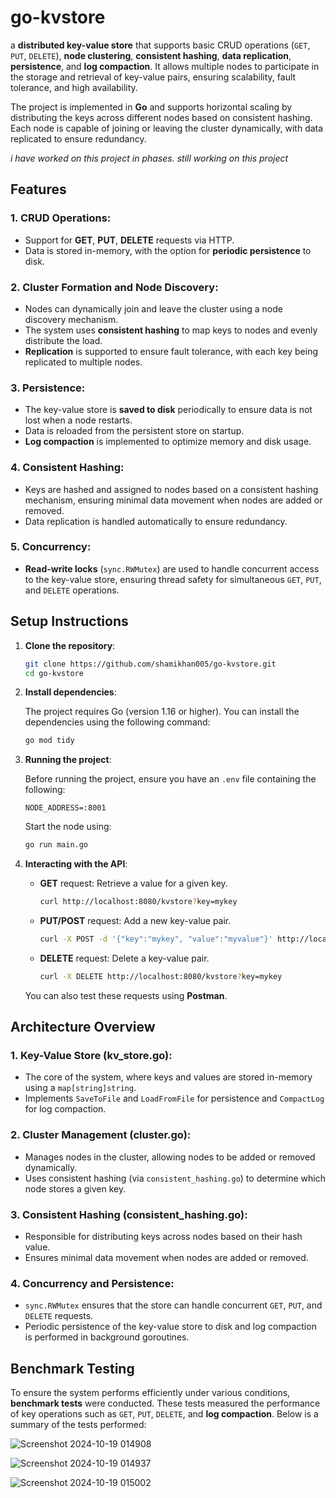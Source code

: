# go-kvstore

a **distributed key-value store** that supports basic CRUD operations (`GET`, `PUT`, `DELETE`), **node clustering**, **consistent hashing**, **data replication**, **persistence**, and **log compaction**. It allows multiple nodes to participate in the storage and retrieval of key-value pairs, ensuring scalability, fault tolerance, and high availability.

The project is implemented in **Go** and supports horizontal scaling by distributing the keys across different nodes based on consistent hashing. Each node is capable of joining or leaving the cluster dynamically, with data replicated to ensure redundancy.

*i have worked on this project in phases. still working on this project*

## Features

### 1. **CRUD Operations**:
   - Support for **GET**, **PUT**, **DELETE** requests via HTTP.
   - Data is stored in-memory, with the option for **periodic persistence** to disk.

### 2. **Cluster Formation and Node Discovery**:
   - Nodes can dynamically join and leave the cluster using a node discovery mechanism.
   - The system uses **consistent hashing** to map keys to nodes and evenly distribute the load.
   - **Replication** is supported to ensure fault tolerance, with each key being replicated to multiple nodes.

### 3. **Persistence**:
   - The key-value store is **saved to disk** periodically to ensure data is not lost when a node restarts.
   - Data is reloaded from the persistent store on startup.
   - **Log compaction** is implemented to optimize memory and disk usage.

### 4. **Consistent Hashing**:
   - Keys are hashed and assigned to nodes based on a consistent hashing mechanism, ensuring minimal data movement when nodes are added or removed.
   - Data replication is handled automatically to ensure redundancy.

### 5. **Concurrency**:
   - **Read-write locks** (`sync.RWMutex`) are used to handle concurrent access to the key-value store, ensuring thread safety for simultaneous `GET`, `PUT`, and `DELETE` operations.


## Setup Instructions

1. **Clone the repository**:

    ```bash
    git clone https://github.com/shamikhan005/go-kvstore.git
    cd go-kvstore
    ```

2. **Install dependencies**:

    The project requires Go (version 1.16 or higher). You can install the dependencies using the following command:

    ```bash
    go mod tidy
    ```

3. **Running the project**:

    Before running the project, ensure you have an `.env` file containing the following:

    ```env
    NODE_ADDRESS=:8001
    ```

    Start the node using:

    ```bash
    go run main.go
    ```

4. **Interacting with the API**:

    - **GET** request: Retrieve a value for a given key.

      ```bash
      curl http://localhost:8080/kvstore?key=mykey
      ```

    - **PUT/POST** request: Add a new key-value pair.

      ```bash
      curl -X POST -d '{"key":"mykey", "value":"myvalue"}' http://localhost:8080/kvstore
      ```

    - **DELETE** request: Delete a key-value pair.

      ```bash
      curl -X DELETE http://localhost:8080/kvstore?key=mykey
      ```
 
   You can also test these requests using **Postman**.


## Architecture Overview

### 1. **Key-Value Store (kv_store.go)**:
   - The core of the system, where keys and values are stored in-memory using a `map[string]string`.
   - Implements `SaveToFile` and `LoadFromFile` for persistence and `CompactLog` for log compaction.
   
### 2. **Cluster Management (cluster.go)**:
   - Manages nodes in the cluster, allowing nodes to be added or removed dynamically.
   - Uses consistent hashing (via `consistent_hashing.go`) to determine which node stores a given key.

### 3. **Consistent Hashing (consistent_hashing.go)**:
   - Responsible for distributing keys across nodes based on their hash value.
   - Ensures minimal data movement when nodes are added or removed.

### 4. **Concurrency and Persistence**:
   - `sync.RWMutex` ensures that the store can handle concurrent `GET`, `PUT`, and `DELETE` requests.
   - Periodic persistence of the key-value store to disk and log compaction is performed in background goroutines.

## Benchmark Testing

To ensure the system performs efficiently under various conditions, **benchmark tests** were conducted. These tests measured the performance of key operations such as `GET`, `PUT`, `DELETE`, and **log compaction**. Below is a summary of the tests performed:

![Screenshot 2024-10-19 014908](https://github.com/user-attachments/assets/51b504e3-f594-4524-823a-98eb830bc8d3)


![Screenshot 2024-10-19 014937](https://github.com/user-attachments/assets/4a796eac-3411-4691-844e-3bbec601c482)


![Screenshot 2024-10-19 015002](https://github.com/user-attachments/assets/6ede7e6c-d5f4-44f1-8347-65dbe4fd796e)
